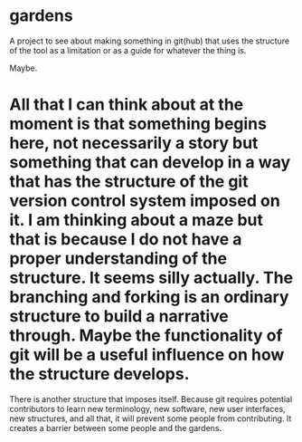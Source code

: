 # gardens

A project to see about making something in git(hub) that uses the structure of the tool as a limitation or as a guide for whatever the thing is. 

Maybe.

# All that I can think about at the moment is that something begins here, not necessarily a story but something that can develop in a way that has the structure of the git version control system imposed on it. I am thinking about a maze but that is because I do not have a proper understanding of the structure. It seems silly actually. The branching and forking is an ordinary structure to build a narrative through. Maybe the functionality of git will be a useful influence on how the structure develops.

There is another structure that imposes itself. Because git requires potential contributors to learn new terminology, new software, new user interfaces, new structures, and all that, it will prevent some people from contributing. It creates a barrier between some people and the gardens.